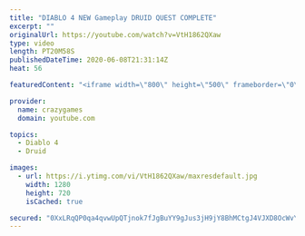 ```yaml
---
title: "DIABLO 4 NEW Gameplay DRUID QUEST COMPLETE"
excerpt: ""
originalUrl: https://youtube.com/watch?v=VtH1862QXaw
type: video
length: PT20M58S
publishedDateTime: 2020-06-08T21:31:14Z
heat: 56

featuredContent: "<iframe width=\"800\" height=\"500\" frameborder=\"0\" src=\"https://www.youtube.com/embed/VtH1862QXaw\" allow=\"accelerometer; autoplay; encrypted-media; gyroscope; picture-in-picture\" allowfullscreen></iframe>"

provider:
  name: crazygames
  domain: youtube.com

topics:
  - Diablo 4
  - Druid

images:
  - url: https://i.ytimg.com/vi/VtH1862QXaw/maxresdefault.jpg
    width: 1280
    height: 720
    isCached: true

secured: "0XxLRqQP0qa4qvwUpQTjnok7fJgBuYY9gJus3jH9jY8BhMCtgJ4VJXD8OcWvY5jh89F5I6EBt68dqCE4kbXVROtxyJe883mqEDG5IVY7XgqezEJaW5+7KJuAWBDgzxEkl+B5RzkPDaa5YXkBxpOkaJ1z/zArJFrMetPkufjbr54RNyzeUnoD1N+1VG26+SK+fr56wtDhwSSCyo3ae/IqxntPLXd4pyMgiZqEgLPRyMfArjkNE80RqUemXEAK5+KEv5BJqV4KEF2vYFaoshsUi5FZMtV1KrX4mczSKLNYm0lHMrN8PmlTM8ESHrWfWm59oYNNXDqYB62SSsJ3P30g1qez7NUB2sSh+kLs3z9Wcx85aZ23INH+Pl5KfRxFaq2fcoPCPCq7wMXcFBwXK/+3TgWVhio2GlgEXpIudogo1CI=;Kt9Vzw9zSLmhXMYK+NXJEA=="
---
```


